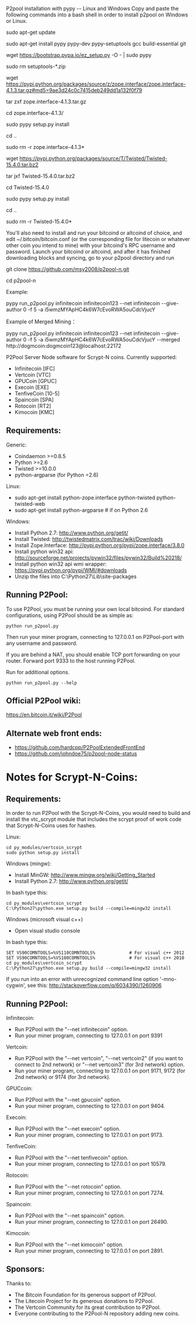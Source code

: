 P2pool installation with pypy -- Linux and Windows
Copy and paste the following commands into a bash shell in order to install p2pool on Windows or Linux.

sudo apt-get update

sudo apt-get install pypy pypy-dev pypy-setuptools gcc build-essential git

wget https://bootstrap.pypa.io/ez_setup.py -O - | sudo pypy

sudo rm setuptools-*.zip

wget https://pypi.python.org/packages/source/z/zope.interface/zope.interface-4.1.3.tar.gz#md5=9ae3d24c0c7415deb249dd1a132f0f79

tar zxf zope.interface-4.1.3.tar.gz

cd zope.interface-4.1.3/

sudo pypy setup.py install

cd ..

sudo rm -r zope.interface-4.1.3*

wget https://pypi.python.org/packages/source/T/Twisted/Twisted-15.4.0.tar.bz2

tar jxf Twisted-15.4.0.tar.bz2

cd Twisted-15.4.0

sudo pypy setup.py install

cd ..

sudo rm -r Twisted-15.4.0*

You'll also need to install and run your bitcoind or altcoind of choice, and edit ~/.bitcoin/bitcoin.conf (or the corresponding file for litecoin or whatever other coin you intend to mine) with your bitcoind's RPC username and password. Launch your bitcoind or altcoind, and after it has finished downloading blocks and syncing, go to your p2pool directory and run

git clone https://github.com/msy2008/p2pool-n.git

cd p2pool-n

Example:

pypy run_p2pool.py infinitecoin infinitecoin123 --net infinitecoin --give-author 0 -f 5 -a i5wmzMYApHC4k6W7cEvoRWA5ouCdcVjucY

Example of Merged Mining：

pypy run_p2pool.py infinitecoin infinitecoin123 --net infinitecoin --give-author 0 -f 5 -a i5wmzMYApHC4k6W7cEvoRWA5ouCdcVjucY --merged http://dogmcoin:dogmcoin123@localhost:22172


P2Pool Server Node software for Scrypt-N coins. Currently supported:
* Infinitecoin [IFC]
* Vertcoin [VTC]
* GPUCoin [GPUC]
* Execoin [EXE]
* TenfiveCoin [10-5]
* Spaincoin [SPA]
* Rotocoin [RT2]
* Kimocoin [KMC]


Requirements:
-------------------------
Generic:
* Coindaemon >=0.8.5
* Python >=2.6
* Twisted >=10.0.0
* python-argparse (for Python =2.6)

Linux:
* sudo apt-get install python-zope.interface python-twisted python-twisted-web
* sudo apt-get install python-argparse # if on Python 2.6

Windows:
* Install Python 2.7: http://www.python.org/getit/
* Install Twisted: http://twistedmatrix.com/trac/wiki/Downloads
* Install Zope.Interface: http://pypi.python.org/pypi/zope.interface/3.8.0
* Install python win32 api: http://sourceforge.net/projects/pywin32/files/pywin32/Build%20218/
* Install python win32 api wmi wrapper: https://pypi.python.org/pypi/WMI/#downloads
* Unzip the files into C:\Python27\Lib\site-packages


Running P2Pool:
-------------------------
To use P2Pool, you must be running your own local bitcoind. For standard
configurations, using P2Pool should be as simple as:

    python run_p2pool.py

Then run your miner program, connecting to 127.0.0.1 on P2Pool-port with any
username and password.

If you are behind a NAT, you should enable TCP port forwarding on your
router. Forward port 9333 to the host running P2Pool.

Run for additional options.

    python run_p2pool.py --help


Official P2Pool wiki:
-------------------------
https://en.bitcoin.it/wiki/P2Pool


Alternate web front ends:
-------------------------
* https://github.com/hardcpp/P2PoolExtendedFrontEnd
* https://github.com/johndoe75/p2pool-node-status


Notes for Scrypt-N-Coins:
=========================

Requirements:
-------------------------
In order to run P2Pool with the Scrypt-N-Coins, you would need to build and install the
vtc_scrypt module that includes the scrypt proof of work code that Scrypt-N-Coins uses for hashes.

Linux:

    cd py_modules/vertcoin_scrypt
    sudo python setup.py install

Windows (mingw):
* Install MinGW: http://www.mingw.org/wiki/Getting_Started
* Install Python 2.7: http://www.python.org/getit/

In bash type this:

    cd py_modules\vertcoin_scrypt
    C:\Python27\python.exe setup.py build --compile=mingw32 install

Windows (microsoft visual c++)
* Open visual studio console

In bash type this:

    SET VS90COMNTOOLS=%VS110COMNTOOLS%	           # For visual c++ 2012
    SET VS90COMNTOOLS=%VS100COMNTOOLS%             # For visual c++ 2010
    cd py_modules\vertcoin_scrypt
    C:\Python27\python.exe setup.py build --compile=mingw32 install

If you run into an error with unrecognized command line option '-mno-cygwin', see this:
http://stackoverflow.com/q/6034390/1260906


Running P2Pool:
-------------------------
Infinitecoin: 
* Run P2Pool with the "--net infinitecoin" option.
* Run your miner program, connecting to 127.0.0.1 on port 9391

Vertcoin: 
* Run P2Pool with the "--net vertcoin", "--net vertcoin2" (if you want to connect to 2nd network) or "--net vertcoin3" (for 3rd network) option.
* Run your miner program, connecting to 127.0.0.1 on port 9171, 9172 (for 2nd network) or 9174 (for 3rd network).

GPUCcoin: 
* Run P2Pool with the "--net gpucoin" option.
* Run your miner program, connecting to 127.0.0.1 on port 9404.

Execoin: 
* Run P2Pool with the "--net execoin" option.
* Run your miner program, connecting to 127.0.0.1 on port 9173.

TenfiveCoin: 
* Run P2Pool with the "--net tenfivecoin" option.
* Run your miner program, connecting to 127.0.0.1 on port 10579.

Rotocoin: 
* Run P2Pool with the "--net rotocoin" option.
* Run your miner program, connecting to 127.0.0.1 on port 7274.

Spaincoin: 
* Run P2Pool with the "--net spaincoin" option.
* Run your miner program, connecting to 127.0.0.1 on port 26490.

Kimocoin:
* Run P2Pool with the "--net kimocoin" option.
* Run your miner program, connecting to 127.0.0.1 on port 2891.


Sponsors:
-------------------------

Thanks to:
* The Bitcoin Foundation for its generous support of P2Pool.
* The Litecoin Project for its generous donations to P2Pool.
* The Vertcoin Community for its great contribution to P2Pool.
* Everyone contributing to the P2Pool-N repository adding new coins.

